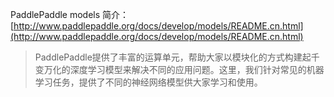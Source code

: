 PaddlePaddle models 简介：[http://www.paddlepaddle.org/docs/develop/models/README.cn.html](http://www.paddlepaddle.org/docs/develop/models/README.cn.html)

> PaddlePaddle提供了丰富的运算单元，帮助大家以模块化的方式构建起千变万化的深度学习模型来解决不同的应用问题。这里，我们针对常见的机器学习任务，提供了不同的神经网络模型供大家学习和使用。



